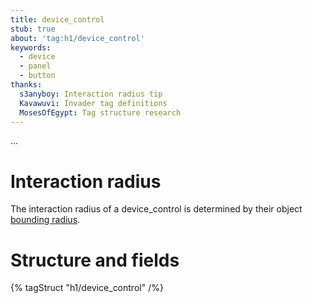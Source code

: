 ```yaml
---
title: device_control
stub: true
about: 'tag:h1/device_control'
keywords:
  - device
  - panel
  - button
thanks:
  s3anyboy: Interaction radius tip
  Kavawuvi: Invader tag definitions
  MosesOfEgypt: Tag structure research
---
```

...

# Interaction radius
The interaction radius of a device_control is determined by their object [bounding radius](~object#tag-field-bounding-radius).

# Structure and fields

{% tagStruct "h1/device_control" /%}
